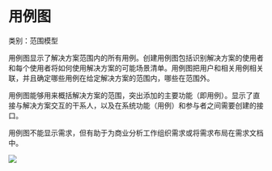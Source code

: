 # 用例图

类别：范围模型

用例图显示了解决方案范围内的所有用例。创建用例图包括识别解决方案的使用者和每个使用者将如何使用解决方案的可能场景清单。用例图把用户和相关用例相关联，并且确定哪些用例在给定解决方案的范围内，哪些在范围外。

用例图能够用来概括解决方案的范围，突出添加的主要功能（即用例）。显示了直接与解决方案交互的干系人，以及在系统功能（用例）和参与者之间需要创建的接口。

用例图不能显示需求，但有助于为商业分析工作组织需求或将需求布局在需求文档中。

![](../images/用例图.png)